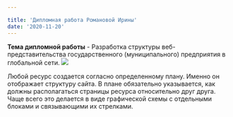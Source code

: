 ```yaml
---

title: 'Дипломная работа Романовой Ирины'
date: '2020-11-20'
---
```


**Тема дипломной работы** - Разработка структуры веб-представительства государственного (муниципального) предприятия в глобальной сети.
![](https://cf.ppt-online.org/files/slide/9/91oFnfeLMWC25cAlt3DbjuXrVHEvN6xGK0STiU/slide-2.jpg)

Любой ресурс создается согласно определенному плану. Именно он отображает структуру сайта. В плане обязательно указывается, как должны располагаться страницы ресурса 
относительно друг друга. Чаще всего это делается в виде графической схемы с отдельными блоками и связывающими их стрелками.